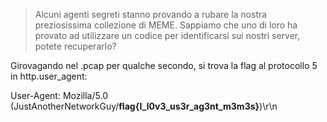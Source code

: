 > Alcuni agenti segreti stanno provando a rubare la nostra preziosissima collezione di MEME.
> Sappiamo che uno di loro ha provato ad utilizzare un codice per identificarsi sui nostri server, potete recuperarlo?

Girovagando nel .pcap per qualche secondo, si trova la flag al protocollo 5 in http.user_agent:

User-Agent: Mozilla/5.0 (JustAnotherNetworkGuy/**flag{I_l0v3_us3r_ag3nt_m3m3s}**)\r\n